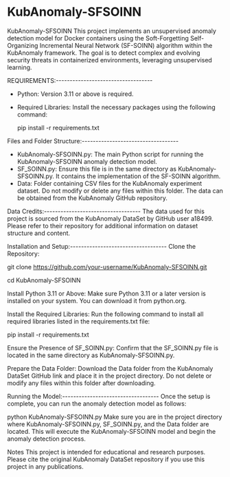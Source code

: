 # KubAnomaly-SFSOINN
KubAnomaly-SFSOINN
This project implements an unsupervised anomaly detection model for Docker containers using the Soft-Forgetting Self-Organizing Incremental Neural Network (SF-SOINN) algorithm within the KubAnomaly framework. The goal is to detect complex and evolving security threats in containerized environments, leveraging unsupervised learning.

REQUIREMENTS:-----------------------------------
* Python: Version 3.11 or above is required.
* Required Libraries: Install the necessary packages using the following command:

  pip install -r requirements.txt

Files and Folder Structure:-----------------------------------
* KubAnomaly-SFSOINN.py: The main Python script for running the KubAnomaly-SFSOINN anomaly detection model.
* SF_SOINN.py: Ensure this file is in the same directory as KubAnomaly-SFSOINN.py. It contains the implementation of the SF-SOINN algorithm.
* Data: Folder containing CSV files for the KubAnomaly experiment dataset. Do not modify or delete any files within this folder. The data can be obtained from the KubAnomaly GitHub repository.

Data Credits:-----------------------------------
The data used for this project is sourced from the KubAnomaly DataSet by GitHub user a18499. Please refer to their repository for additional information on dataset structure and content.

Installation and Setup:-----------------------------------
Clone the Repository:

git clone https://github.com/your-username/KubAnomaly-SFSOINN.git

cd KubAnomaly-SFSOINN

Install Python 3.11 or Above: Make sure Python 3.11 or a later version is installed on your system. You can download it from python.org.

Install the Required Libraries: Run the following command to install all required libraries listed in the requirements.txt file:

pip install -r requirements.txt

Ensure the Presence of SF_SOINN.py: Confirm that the SF_SOINN.py file is located in the same directory as KubAnomaly-SFSOINN.py.

Prepare the Data Folder: Download the Data folder from the KubAnomaly DataSet GitHub link and place it in the project directory. Do not delete or modify any files within this folder after downloading.

Running the Model:-----------------------------------
Once the setup is complete, you can run the anomaly detection model as follows:

python KubAnomaly-SFSOINN.py
Make sure you are in the project directory where KubAnomaly-SFSOINN.py, SF_SOINN.py, and the Data folder are located. This will execute the KubAnomaly-SFSOINN model and begin the anomaly detection process.

Notes
This project is intended for educational and research purposes.
Please cite the original KubAnomaly DataSet repository if you use this project in any publications.
